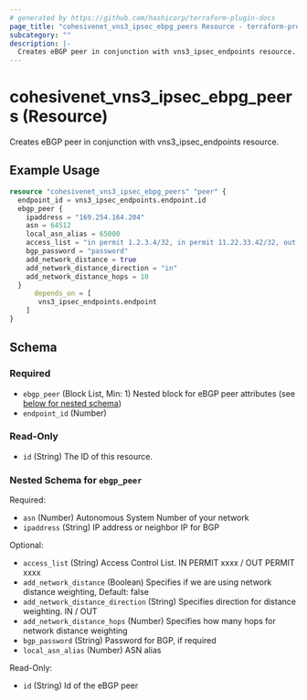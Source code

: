 ```yaml
---
# generated by https://github.com/hashicorp/terraform-plugin-docs
page_title: "cohesivenet_vns3_ipsec_ebpg_peers Resource - terraform-provider-cohesivenet"
subcategory: ""
description: |-
  Creates eBGP peer in conjunction with vns3_ipsec_endpoints resource.
---
```


# cohesivenet_vns3_ipsec_ebpg_peers (Resource)

Creates eBGP peer in conjunction with vns3_ipsec_endpoints resource.

## Example Usage

```terraform
resource "cohesivenet_vns3_ipsec_ebpg_peers" "peer" {
  endpoint_id = vns3_ipsec_endpoints.endpoint.id
  ebgp_peer {
    ipaddress = "169.254.164.204"
    asn = 64512
    local_asn_alias = 65000
    access_list = "in permit 1.2.3.4/32, in permit 11.22.33.42/32, out permit 11.12.13.14/32"
    bgp_password = "password"
    add_network_distance = true
    add_network_distance_direction = "in"
    add_network_distance_hops = 10
  }
      depends_on = [
       vns3_ipsec_endpoints.endpoint
    ]
}
```

<!-- schema generated by tfplugindocs -->
## Schema

### Required

- `ebgp_peer` (Block List, Min: 1) Nested block for eBGP peer attributes (see [below for nested schema](#nestedblock--ebgp_peer))
- `endpoint_id` (Number)

### Read-Only

- `id` (String) The ID of this resource.

<a id="nestedblock--ebgp_peer"></a>
### Nested Schema for `ebgp_peer`

Required:

- `asn` (Number) Autonomous System Number of your network
- `ipaddress` (String) IP address or neighbor IP for BGP

Optional:

- `access_list` (String) Access Control List. IN PERMIT xxxx / OUT PERMIT xxxx
- `add_network_distance` (Boolean) Specifies if we are using network distance weighting, Default: false
- `add_network_distance_direction` (String) Specifies direction for distance weighting. IN / OUT
- `add_network_distance_hops` (Number) Specifies how many hops for network distance weighting
- `bgp_password` (String) Password for BGP, if required
- `local_asn_alias` (Number) ASN alias

Read-Only:

- `id` (String) Id of the eBGP peer


